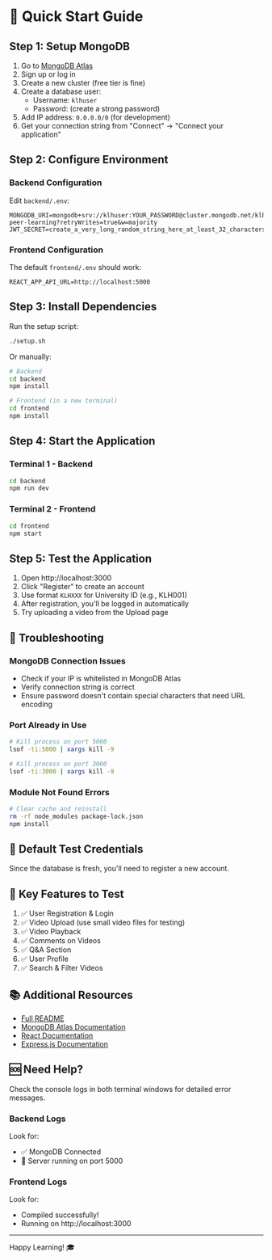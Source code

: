 # 🚀 Quick Start Guide

## Step 1: Setup MongoDB

1. Go to [MongoDB Atlas](https://www.mongodb.com/cloud/atlas)
2. Sign up or log in
3. Create a new cluster (free tier is fine)
4. Create a database user:
   - Username: `klhuser`
   - Password: (create a strong password)
5. Add IP address: `0.0.0.0/0` (for development)
6. Get your connection string from "Connect" → "Connect your application"

## Step 2: Configure Environment

### Backend Configuration
Edit `backend/.env`:
```env
MONGODB_URI=mongodb+srv://klhuser:YOUR_PASSWORD@cluster.mongodb.net/klh-peer-learning?retryWrites=true&w=majority
JWT_SECRET=create_a_very_long_random_string_here_at_least_32_characters
```

### Frontend Configuration  
The default `frontend/.env` should work:
```env
REACT_APP_API_URL=http://localhost:5000
```

## Step 3: Install Dependencies

Run the setup script:
```bash
./setup.sh
```

Or manually:
```bash
# Backend
cd backend
npm install

# Frontend (in a new terminal)
cd frontend
npm install
```

## Step 4: Start the Application

### Terminal 1 - Backend
```bash
cd backend
npm run dev
```

### Terminal 2 - Frontend
```bash
cd frontend
npm start
```

## Step 5: Test the Application

1. Open http://localhost:3000
2. Click "Register" to create an account
3. Use format `KLHXXX` for University ID (e.g., KLH001)
4. After registration, you'll be logged in automatically
5. Try uploading a video from the Upload page

## 🔧 Troubleshooting

### MongoDB Connection Issues
- Check if your IP is whitelisted in MongoDB Atlas
- Verify connection string is correct
- Ensure password doesn't contain special characters that need URL encoding

### Port Already in Use
```bash
# Kill process on port 5000
lsof -ti:5000 | xargs kill -9

# Kill process on port 3000
lsof -ti:3000 | xargs kill -9
```

### Module Not Found Errors
```bash
# Clear cache and reinstall
rm -rf node_modules package-lock.json
npm install
```

## 📝 Default Test Credentials

Since the database is fresh, you'll need to register a new account.

## 🎯 Key Features to Test

1. ✅ User Registration & Login
2. ✅ Video Upload (use small video files for testing)
3. ✅ Video Playback
4. ✅ Comments on Videos
5. ✅ Q&A Section
6. ✅ User Profile
7. ✅ Search & Filter Videos

## 📚 Additional Resources

- [Full README](README.md)
- [MongoDB Atlas Documentation](https://docs.atlas.mongodb.com/)
- [React Documentation](https://react.dev/)
- [Express.js Documentation](https://expressjs.com/)

## 🆘 Need Help?

Check the console logs in both terminal windows for detailed error messages.

### Backend Logs
Look for:
- ✅ MongoDB Connected
- 🚀 Server running on port 5000

### Frontend Logs
Look for:
- Compiled successfully!
- Running on http://localhost:3000

---

Happy Learning! 🎓
